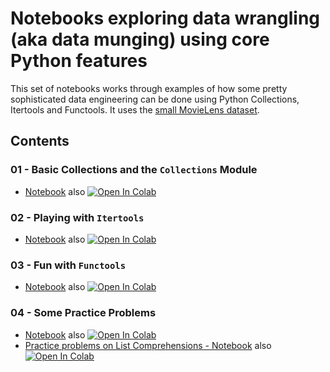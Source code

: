 # Notebooks exploring data wrangling (aka data munging) using core Python features    

This set of notebooks works through examples of how some pretty sophisticated data engineering can be done using Python Collections, Itertools and Functools. It uses the [small MovieLens dataset](https://grouplens.org/datasets/movielens/#:~:text=Small%3A%20100%2C000%20ratings%20and%203%2C600%20tag%20applications). 

## Contents

### 01 - Basic Collections and the ```Collections``` Module
* [Notebook](https://github.com/shauryashaurya/learn-data-munging/blob/main/01-Python-Collections/00.01%20Data-Wrangling-with-Plain-Old-Python.ipynb) also [![Open In Colab](https://colab.research.google.com/assets/colab-badge.svg)](https://colab.research.google.com/github/shauryashaurya/learn-data-munging/blob/main/01-Python-Collections/00.01%20Data-Wrangling-with-Plain-Old-Python.ipynb)  
  
### 02 - Playing with ```Itertools```
*  [Notebook](https://github.com/shauryashaurya/learn-data-munging/blob/main/00-Python-Collections/01.02%20Playing%20with%20Itertools.ipynb) also [![Open In Colab](https://colab.research.google.com/assets/colab-badge.svg)](https://colab.research.google.com/github/shauryashaurya/learn-data-munging/blob/main/00-Python-Collections/01.02%20Playing%20with%20Itertools.ipynb)  
  
### 03 - Fun with ```Functools```
* [Notebook](https://github.com/shauryashaurya/learn-data-munging/blob/main/00-Python-Collections/01.03%20Fun%20with%20Functools.ipynb) also [![Open In Colab](https://colab.research.google.com/assets/colab-badge.svg)](https://colab.research.google.com/github/shauryashaurya/learn-data-munging/blob/main/00-Python-Collections/01.03%20Fun%20with%20Functools.ipynb)  

### 04 - Some Practice Problems  
* [Notebook](https://github.com/shauryashaurya/learn-data-munging/blob/main/00-Python-Collections/01.04%20Practice%20Questions.ipynb) also [![Open In Colab](https://colab.research.google.com/assets/colab-badge.svg)](https://colab.research.google.com/github/shauryashaurya/learn-data-munging/blob/main/00-Python-Collections/01.04%20Practice%20Questions.ipynb)  
* [Practice problems on List Comprehensions - Notebook](https://github.com/shauryashaurya/learn-data-munging/blob/main/00-Python-Collections/01.045%20Practice-List-Comprehensions.ipynb) also [![Open In Colab](https://colab.research.google.com/assets/colab-badge.svg)](https://colab.research.google.com/github/shauryashaurya/learn-data-munging/blob/main/00-Python-Collections/01.045%20Practice-List-Comprehensions.ipynb)  
